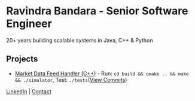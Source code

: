 <html>

<body>
    <h1>Ravindra Bandara - Senior Software Engineer</h1>
    <p>20+ years building scalable systems in Java, C++ & Python</p>
    <h2>Projects</h2>
    <ul>
        <li><a href="https://github.com/rbandara/order-book-simulator">Market Data Feed Handler (C++)</a> - Run: <code>cd build && cmake .. && make && ./simulator</code>, Test: <code>./tests</code>(<a href="https://github.com/rbandara/order-book-simulator/commits/main">View Commits</a>)</li>
    </ul>
    <p><a href="https://linkedin.com/in/rbandara">LinkedIn</a> | <a href="mailto:ravindra.bandara@gmail.com">Contact</a></p>
</body>
</html>



